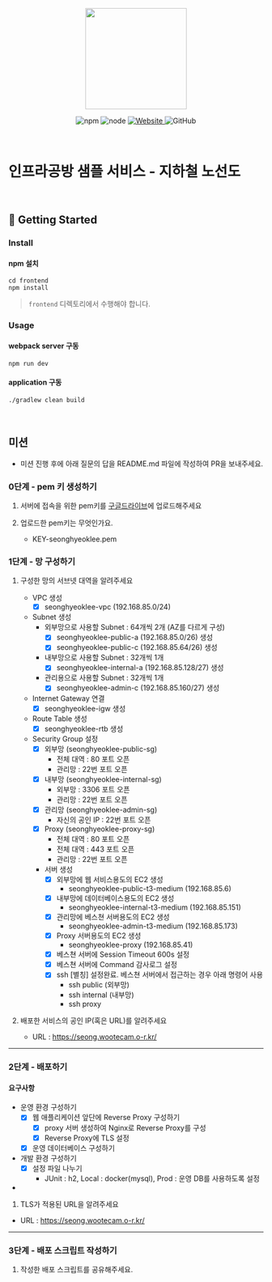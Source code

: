 <p align="center">
    <img width="200px;" src="https://raw.githubusercontent.com/woowacourse/atdd-subway-admin-frontend/master/images/main_logo.png"/>
</p>
<p align="center">
  <img alt="npm" src="https://img.shields.io/badge/npm-%3E%3D%205.5.0-blue">
  <img alt="node" src="https://img.shields.io/badge/node-%3E%3D%209.3.0-blue">
  <a href="https://edu.nextstep.camp/c/R89PYi5H" alt="nextstep atdd">
    <img alt="Website" src="https://img.shields.io/website?url=https%3A%2F%2Fedu.nextstep.camp%2Fc%2FR89PYi5H">
  </a>
  <img alt="GitHub" src="https://img.shields.io/github/license/next-step/atdd-subway-service">
</p>

<br>

# 인프라공방 샘플 서비스 - 지하철 노선도

<br>

## 🚀 Getting Started

### Install
#### npm 설치
```
cd frontend
npm install
```
> `frontend` 디렉토리에서 수행해야 합니다.

### Usage
#### webpack server 구동
```
npm run dev
```
#### application 구동
```
./gradlew clean build
```
<br>

## 미션

* 미션 진행 후에 아래 질문의 답을 README.md 파일에 작성하여 PR을 보내주세요.

### 0단계 - pem 키 생성하기

1. 서버에 접속을 위한 pem키를 [구글드라이브](https://drive.google.com/drive/folders/1dZiCUwNeH1LMglp8dyTqqsL1b2yBnzd1?usp=sharing)에 업로드해주세요

2. 업로드한 pem키는 무엇인가요.
   - KEY-seonghyeoklee.pem

### 1단계 - 망 구성하기

1. 구성한 망의 서브넷 대역을 알려주세요
   - VPC 생성
     - [X] seonghyeoklee-vpc (192.168.85.0/24)
   - Subnet 생성
     - 외부망으로 사용할 Subnet : 64개씩 2개 (AZ를 다르게 구성)
       - [X] seonghyeoklee-public-a (192.168.85.0/26) 생성
       - [X] seonghyeoklee-public-c (192.168.85.64/26) 생성
     - 내부망으로 사용할 Subnet : 32개씩 1개
       - [X] seonghyeoklee-internal-a (192.168.85.128/27) 생성
     - 관리용으로 사용할 Subnet : 32개씩 1개
       - [X] seonghyeoklee-admin-c (192.168.85.160/27) 생성
   - Internet Gateway 연결
     - [X] seonghyeoklee-igw 생성
   - Route Table 생성
     - [X] seonghyeoklee-rtb 생성
   - Security Group 설정
     - [X] 외부망 (seonghyeoklee-public-sg)
       - 전체 대역 : 80 포트 오픈
       - 관리망 : 22번 포트 오픈
     - [X] 내부망 (seonghyeoklee-internal-sg)
       - 외부망 : 3306 포트 오픈
       - 관리망 : 22번 포트 오픈
     - [X] 관리망 (seonghyeoklee-admin-sg)
       - 자신의 공인 IP : 22번 포트 오픈
     - [X] Proxy (seonghyeoklee-proxy-sg)
       - 전체 대역 : 80 포트 오픈
       - 전체 대역 : 443 포트 오픈
       - 관리망 : 22번 포트 오픈
     - 서버 생성
       - [X] 외부망에 웹 서비스용도의 EC2 생성
         - seonghyeoklee-public-t3-medium (192.168.85.6)
       - [X] 내부망에 데이터베이스용도의 EC2 생성
         - seonghyeoklee-internal-t3-medium (192.168.85.151)
       - [X] 관리망에 베스쳔 서버용도의 EC2 생성
         - seonghyeoklee-admin-t3-medium (192.168.85.173)
       - [X] Proxy 서버용도의 EC2 생성
         - seonghyeoklee-proxy (192.168.85.41)
       - [X] 베스쳔 서버에 Session Timeout 600s 설정
       - [X] 베스쳔 서버에 Command 감사로그 설정
       - [X] ssh [별칭] 설정완료. 베스쳔 서버에서 접근하는 경우 아래 명령어 사용
         - ssh public (외부망)
         - ssh internal (내부망)
         - ssh proxy

2. 배포한 서비스의 공인 IP(혹은 URL)를 알려주세요

   - URL : https://seong.wootecam.o-r.kr/

---

### 2단계 - 배포하기

#### 요구사항

- 운영 환경 구성하기
  - [X] 웹 애플리케이션 앞단에 Reverse Proxy 구성하기
    - [X] proxy 서버 생성하여 Nginx로 Reverse Proxy를 구성
    - [X] Reverse Proxy에 TLS 설정
  - [X] 운영 데이터베이스 구성하기
- 개발 환경 구성하기
  - [X] 설정 파일 나누기
    - JUnit : h2, Local : docker(mysql), Prod : 운영 DB를 사용하도록 설정
- 

1. TLS가 적용된 URL을 알려주세요

- URL : https://seong.wootecam.o-r.kr/

---

### 3단계 - 배포 스크립트 작성하기

1. 작성한 배포 스크립트를 공유해주세요.
